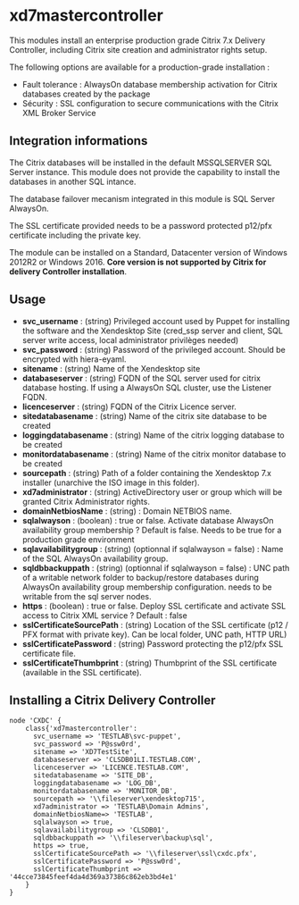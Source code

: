 # xd7mastercontroller #

This modules install an enterprise production grade Citrix 7.x Delivery Controller, including Citrix site creation and administrator rights setup.

The following options are available for a production-grade installation :
- Fault tolerance : AlwaysOn database membership activation for Citrix databases created by the package
- Sécurity : SSL configuration to secure communications with the Citrix XML Broker Service

## Integration informations
The Citrix databases will be installed in the default MSSQLSERVER SQL Server instance. This module does not provide the capability to install the databases in another SQL intance.

The database failover mecanism integrated in this module is SQL Server AlwaysOn.

The SSL certificate provided needs to be a password protected p12/pfx certificate including the private key.

The module can be installed on a Standard, Datacenter version of Windows 2012R2 or Windows 2016. **Core version is not supported by Citrix for delivery Controller installation**.

## Usage
- **svc_username** : (string) Privileged account used by Puppet for installing the software and the Xendesktop Site (cred_ssp server and client, SQL server write access, local administrator privilèges needed) 
- **svc_password** : (string) Password of the privileged account. Should be encrypted with hiera-eyaml.
- **sitename** : (string) Name of the Xendesktop site
- **databaseserver** : (string) FQDN of the SQL server used for citrix database hosting. If using a AlwaysOn SQL cluster, use the Listener FQDN.
- **licenceserver** : (string) FQDN of the Citrix Licence server.
- **sitedatabasename** : (string) Name of the citrix site database to be created
- **loggingdatabasename** : (string) Name of the citrix logging database to be created
- **monitordatabasename** : (string) Name of the citrix monitor database to be created
- **sourcepath** : (string) Path of a folder containing the Xendesktop 7.x installer (unarchive the ISO image in this folder).
- **xd7administrator** : (string) ActiveDirectory user or group which will be granted Citrix Administrator rights.
- **domainNetbiosName** : (string) : Domain NETBIOS name.
- **sqlalwayson** : (boolean) : true or false. Activate database AlwaysOn availability group membership ? Default is false. Needs to be true for a production grade environment
- **sqlavailabilitygroup** : (string) (optionnal if sqlalwayson = false) : Name of the SQL AlwaysOn availability group.
- **sqldbbackuppath** :  (string) (optionnal if sqlalwayson = false) : UNC path of a writable network folder to backup/restore databases during AlwaysOn availability group membership configuration. needs to be writable from the sql server nodes.
- **https** : (boolean) : true or false. Deploy SSL certificate and activate SSL access to Citrix XML service ? Default : false
- **sslCertificateSourcePath** : (string) Location of the SSL certificate (p12 / PFX format with private key). Can be local folder, UNC path, HTTP URL)
- **sslCertificatePassword** : (string) Password protecting the p12/pfx SSL certificate file.
- **sslCertificateThumbprint** : (string) Thumbprint of the SSL certificate (available in the SSL certificate).

## Installing a Citrix Delivery Controller

~~~puppet
node 'CXDC' {
	class{'xd7mastercontroller':
	  svc_username => 'TESTLAB\svc-puppet',
	  svc_password => 'P@ssw0rd',
	  sitename => 'XD7TestSite',
	  databaseserver => 'CLSDB01LI.TESTLAB.COM',
	  licenceserver => 'LICENCE.TESTLAB.COM',
	  sitedatabasename => 'SITE_DB',
	  loggingdatabasename => 'LOG_DB',
	  monitordatabasename => 'MONITOR_DB',
	  sourcepath => '\\fileserver\xendesktop715',
	  xd7administrator => 'TESTLAB\Domain Admins',
	  domainNetbiosName=> 'TESTLAB',
	  sqlalwayson => true,
	  sqlavailabilitygroup => 'CLSDB01',
	  sqldbbackuppath => '\\fileserver\backup\sql',
	  https => true,
	  sslCertificateSourcePath => '\\fileserver\ssl\cxdc.pfx',
	  sslCertificatePassword => 'P@ssw0rd',
	  sslCertificateThumbprint => '44cce73845feef4da4d369a37386c862eb3bd4e1'  
	}
}
~~~


